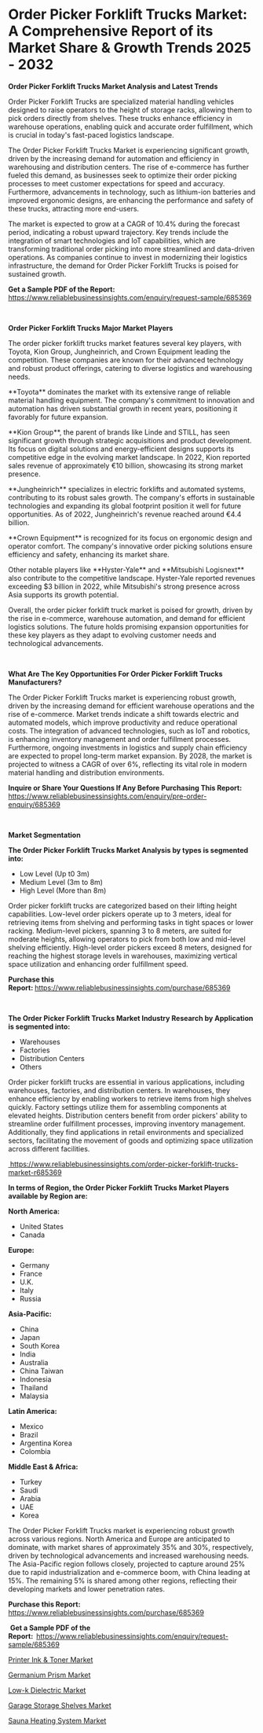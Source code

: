 <p><h1>Order Picker Forklift Trucks Market: A Comprehensive Report of its Market Share & Growth Trends 2025 - 2032</h1></p><p><strong>Order Picker Forklift Trucks Market Analysis and Latest Trends</strong></p>
<p><p>Order Picker Forklift Trucks are specialized material handling vehicles designed to raise operators to the height of storage racks, allowing them to pick orders directly from shelves. These trucks enhance efficiency in warehouse operations, enabling quick and accurate order fulfillment, which is crucial in today's fast-paced logistics landscape.</p><p>The Order Picker Forklift Trucks Market is experiencing significant growth, driven by the increasing demand for automation and efficiency in warehousing and distribution centers. The rise of e-commerce has further fueled this demand, as businesses seek to optimize their order picking processes to meet customer expectations for speed and accuracy. Furthermore, advancements in technology, such as lithium-ion batteries and improved ergonomic designs, are enhancing the performance and safety of these trucks, attracting more end-users.</p><p>The market is expected to grow at a CAGR of 10.4% during the forecast period, indicating a robust upward trajectory. Key trends include the integration of smart technologies and IoT capabilities, which are transforming traditional order picking into more streamlined and data-driven operations. As companies continue to invest in modernizing their logistics infrastructure, the demand for Order Picker Forklift Trucks is poised for sustained growth.</p></p>
<p><strong>Get a Sample PDF of the Report:&nbsp;</strong> <a href="https://www.reliablebusinessinsights.com/enquiry/request-sample/685369?utm_campaign=1138&utm_medium=2&utm_source=Github&utm_content=ia&utm_term=08012025&utm_id=order-picker-forklift-trucks">https://www.reliablebusinessinsights.com/enquiry/request-sample/685369</a></p>
<p>&nbsp;</p>
<p><strong>Order Picker Forklift Trucks Major Market Players</strong></p>
<p><p>The order picker forklift trucks market features several key players, with Toyota, Kion Group, Jungheinrich, and Crown Equipment leading the competition. These companies are known for their advanced technology and robust product offerings, catering to diverse logistics and warehousing needs.</p><p>**Toyota** dominates the market with its extensive range of reliable material handling equipment. The company's commitment to innovation and automation has driven substantial growth in recent years, positioning it favorably for future expansion.</p><p>**Kion Group**, the parent of brands like Linde and STILL, has seen significant growth through strategic acquisitions and product development. Its focus on digital solutions and energy-efficient designs supports its competitive edge in the evolving market landscape. In 2022, Kion reported sales revenue of approximately €10 billion, showcasing its strong market presence.</p><p>**Jungheinrich** specializes in electric forklifts and automated systems, contributing to its robust sales growth. The company's efforts in sustainable technologies and expanding its global footprint position it well for future opportunities. As of 2022, Jungheinrich's revenue reached around €4.4 billion.</p><p>**Crown Equipment** is recognized for its focus on ergonomic design and operator comfort. The company's innovative order picking solutions ensure efficiency and safety, enhancing its market share. </p><p>Other notable players like **Hyster-Yale** and **Mitsubishi Logisnext** also contribute to the competitive landscape. Hyster-Yale reported revenues exceeding $3 billion in 2022, while Mitsubishi's strong presence across Asia supports its growth potential.</p><p>Overall, the order picker forklift truck market is poised for growth, driven by the rise in e-commerce, warehouse automation, and demand for efficient logistics solutions. The future holds promising expansion opportunities for these key players as they adapt to evolving customer needs and technological advancements.</p></p>
<p>&nbsp;</p>
<p><strong>What Are The Key Opportunities For Order Picker Forklift Trucks Manufacturers?</strong></p>
<p><p>The Order Picker Forklift Trucks market is experiencing robust growth, driven by the increasing demand for efficient warehouse operations and the rise of e-commerce. Market trends indicate a shift towards electric and automated models, which improve productivity and reduce operational costs. The integration of advanced technologies, such as IoT and robotics, is enhancing inventory management and order fulfillment processes. Furthermore, ongoing investments in logistics and supply chain efficiency are expected to propel long-term market expansion. By 2028, the market is projected to witness a CAGR of over 6%, reflecting its vital role in modern material handling and distribution environments.</p></p>
<p><strong>Inquire or Share Your Questions If Any Before Purchasing This Report:</strong> <a href="https://www.reliablebusinessinsights.com/enquiry/pre-order-enquiry/685369?utm_campaign=1138&utm_medium=2&utm_source=Github&utm_content=ia&utm_term=08012025&utm_id=order-picker-forklift-trucks">https://www.reliablebusinessinsights.com/enquiry/pre-order-enquiry/685369</a></p>
<p>&nbsp;</p>
<p><strong>Market Segmentation</strong></p>
<p><strong>The Order Picker Forklift Trucks Market Analysis by types is segmented into:</strong></p>
<p><ul><li>Low Level (Up t0 3m)</li><li>Medium Level (3m to 8m)</li><li>High Level (More than 8m)</li></ul></p>
<p><p>Order picker forklift trucks are categorized based on their lifting height capabilities. Low-level order pickers operate up to 3 meters, ideal for retrieving items from shelving and performing tasks in tight spaces or lower racking. Medium-level pickers, spanning 3 to 8 meters, are suited for moderate heights, allowing operators to pick from both low and mid-level shelving efficiently. High-level order pickers exceed 8 meters, designed for reaching the highest storage levels in warehouses, maximizing vertical space utilization and enhancing order fulfillment speed.</p></p>
<p><strong>Purchase this Report:&nbsp;</strong><a href="https://www.reliablebusinessinsights.com/purchase/685369?utm_campaign=1138&utm_medium=2&utm_source=Github&utm_content=ia&utm_term=08012025&utm_id=order-picker-forklift-trucks">https://www.reliablebusinessinsights.com/purchase/685369</a></p>
<p>&nbsp;</p>
<p><strong>The Order Picker Forklift Trucks Market Industry Research by Application is segmented into:</strong></p>
<p><ul><li>Warehouses</li><li>Factories</li><li>Distribution Centers</li><li>Others</li></ul></p>
<p><p>Order picker forklift trucks are essential in various applications, including warehouses, factories, and distribution centers. In warehouses, they enhance efficiency by enabling workers to retrieve items from high shelves quickly. Factory settings utilize them for assembling components at elevated heights. Distribution centers benefit from order pickers' ability to streamline order fulfillment processes, improving inventory management. Additionally, they find applications in retail environments and specialized sectors, facilitating the movement of goods and optimizing space utilization across different facilities.</p></p>
<p><a href="https://www.reliablebusinessinsights.com/order-picker-forklift-trucks-market-r685369?utm_campaign=1138&utm_medium=2&utm_source=Github&utm_content=ia&utm_term=08012025&utm_id=order-picker-forklift-trucks">&nbsp;https://www.reliablebusinessinsights.com/order-picker-forklift-trucks-market-r685369</a></p>
<p><strong>In terms of Region, the Order Picker Forklift Trucks Market Players available by Region are:</strong></p>
<p>
    <p> <strong> North America: </strong>
        <ul>
            <li>United States</li>
            <li>Canada</li>
        </ul>
        </p> 
    <p> <strong> Europe: </strong>
        <ul>
            <li>Germany</li>
            <li>France</li>
            <li>U.K.</li>
            <li>Italy</li>
            <li>Russia</li>
        </ul>
        </p> 
    <p> <strong> Asia-Pacific: </strong>
        <ul>
            <li>China</li>
            <li>Japan</li>
            <li>South Korea</li>
            <li>India</li>
            <li>Australia</li>
            <li>China Taiwan</li>
            <li>Indonesia</li>
            <li>Thailand</li>
            <li>Malaysia</li>
        </ul>
        </p> 
    <p> <strong> Latin America: </strong>
        <ul>
            <li>Mexico</li>
            <li>Brazil</li>
            <li>Argentina Korea</li>
            <li>Colombia</li>
        </ul>
        </p> 
    <p> <strong> Middle East & Africa: </strong>
        <ul>
            <li>Turkey</li>
            <li>Saudi</li>
            <li>Arabia</li>
            <li>UAE</li>
            <li>Korea</li>
        </ul>
    </p>
    </p>
<p><p>The Order Picker Forklift Trucks market is experiencing robust growth across various regions. North America and Europe are anticipated to dominate, with market shares of approximately 35% and 30%, respectively, driven by technological advancements and increased warehousing needs. The Asia-Pacific region follows closely, projected to capture around 25% due to rapid industrialization and e-commerce boom, with China leading at 15%. The remaining 5% is shared among other regions, reflecting their developing markets and lower penetration rates.</p></p>
<p><strong>Purchase this Report: </strong><a href="https://www.reliablebusinessinsights.com/purchase/685369?utm_campaign=1138&utm_medium=2&utm_source=Github&utm_content=ia&utm_term=08012025&utm_id=order-picker-forklift-trucks">https://www.reliablebusinessinsights.com/purchase/685369</a></p>
<p>&nbsp;<strong>Get a Sample PDF of the Report:&nbsp;&nbsp;</strong><a href="https://www.reliablebusinessinsights.com/enquiry/request-sample/685369?utm_campaign=1138&utm_medium=2&utm_source=Github&utm_content=ia&utm_term=08012025&utm_id=order-picker-forklift-trucks">https://www.reliablebusinessinsights.com/enquiry/request-sample/685369</a></p>
<p><strong></strong></p>
<p><p><a href="https://www.linkedin.com/pulse/printer-ink-toner-market-analysis-2025-2032-projected-96-cagr-detailed-7ht0c?utm_campaign=1138&utm_medium=2&utm_source=Github&utm_content=ia&utm_term=08012025&utm_id=order-picker-forklift-trucks">Printer Ink & Toner Market</a></p><p><a href="https://www.linkedin.com/pulse/germanium-prism-market-research-report-drivers-critical-issues-players-eanjc?utm_campaign=1138&utm_medium=2&utm_source=Github&utm_content=ia&utm_term=08012025&utm_id=order-picker-forklift-trucks">Germanium Prism Market</a></p><p><a href="https://www.linkedin.com/pulse/low-k-dielectric-market-research-report-exploring-size-revenue-analysis-sqpgc?utm_campaign=1138&utm_medium=2&utm_source=Github&utm_content=ia&utm_term=08012025&utm_id=order-picker-forklift-trucks">Low-k Dielectric Market</a></p><p><a href="https://github.com/suleimannichelle7/Market-Research-Report-List-1/blob/main/garage-storage-shelves-market.md?utm_campaign=1138&utm_medium=2&utm_source=Github&utm_content=ia&utm_term=08012025&utm_id=order-picker-forklift-trucks">Garage Storage Shelves Market</a></p><p><a href="https://github.com/krinerstormy331/Market-Research-Report-List-1/blob/main/sauna-heating-system-market.md?utm_campaign=1138&utm_medium=2&utm_source=Github&utm_content=ia&utm_term=08012025&utm_id=order-picker-forklift-trucks">Sauna Heating System Market</a></p></p>